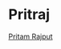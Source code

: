 # Pritraj

<div class="LI-profile-badge"  data-version="v1" data-size="medium" data-locale="en_US" data-type="vertical" data-theme="light" data-vanity="pritrajp"><a class="LI-simple-link" href='https://in.linkedin.com/in/pritrajp?trk=profile-badge'>Pritam Rajput</a></div>